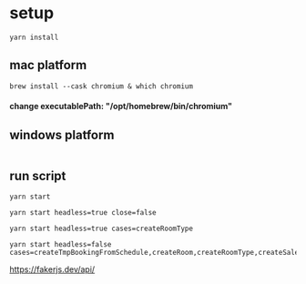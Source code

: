 # setup

```
yarn install
```

## mac platform

```
brew install --cask chromium & which chromium
```

#### change executablePath: "/opt/homebrew/bin/chromium"

## windows platform

```
```

## run script

```
yarn start

yarn start headless=true close=false

yarn start headless=true cases=createRoomType

yarn start headless=false cases=createTmpBookingFromSchedule,createRoom,createRoomType,createSaleGroup,createSaleItem,createRankCalendar,createPlan

```

<https://fakerjs.dev/api/>
